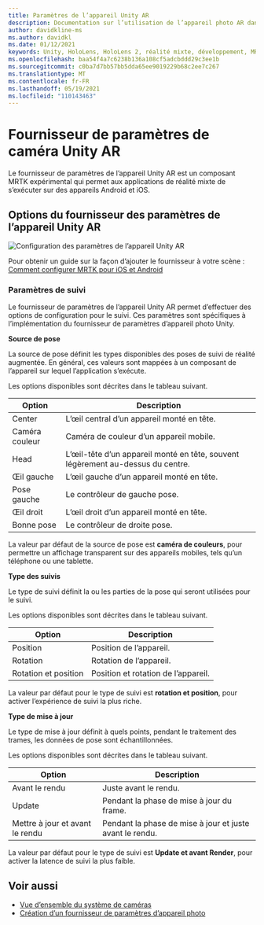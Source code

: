 ```yaml
---
title: Paramètres de l’appareil Unity AR
description: Documentation sur l’utilisation de l’appareil photo AR dans MRTK
author: davidkline-ms
ms.author: davidkl
ms.date: 01/12/2021
keywords: Unity, HoloLens, HoloLens 2, réalité mixte, développement, MRTK, appareil photo,
ms.openlocfilehash: baa54f4a7c6238b136a108cf5adcbddd29c3ee1b
ms.sourcegitcommit: c0ba7d7bb57bb5dda65ee9019229b68c2ee7c267
ms.translationtype: MT
ms.contentlocale: fr-FR
ms.lasthandoff: 05/19/2021
ms.locfileid: "110143463"
---
```

# <a name="unity-ar-camera-settings-provider"></a>Fournisseur de paramètres de caméra Unity AR

Le fournisseur de paramètres de l’appareil Unity AR est un composant MRTK expérimental qui permet aux applications de réalité mixte de s’exécuter sur des appareils Android et iOS.

## <a name="unity-ar-camera-settings-provider-options"></a>Options du fournisseur des paramètres de l’appareil Unity AR

![Configuration des paramètres de l’appareil Unity AR](../images/camera-system/UnityArSettingsConfiguration.png)

Pour obtenir un guide sur la façon d’ajouter le fournisseur à votre scène : [Comment configurer MRTK pour iOS et Android](../../supported-devices/using-ar-foundation.md)

### <a name="tracking-settings"></a>Paramètres de suivi

Le fournisseur de paramètres de l’appareil Unity AR permet d’effectuer des options de configuration pour le suivi. Ces paramètres sont spécifiques à l’implémentation du fournisseur de paramètres d’appareil photo Unity.

**Source de pose**

La source de pose définit les types disponibles des poses de suivi de réalité augmentée. En général, ces valeurs sont mappées à un composant de l’appareil sur lequel l’application s’exécute.

Les options disponibles sont décrites dans le tableau suivant.

| Option | Description |
| --- | --- |
| Center | L’œil central d’un appareil monté en tête. |
| Caméra couleur | Caméra de couleur d’un appareil mobile. |
| Head | L’œil-tête d’un appareil monté en tête, souvent légèrement au-dessus du centre. |
| Œil gauche | L’œil gauche d’un appareil monté en tête. |
| Pose gauche | Le contrôleur de gauche pose. |
| Œil droit | L’œil droit d’un appareil monté en tête. |
| Bonne pose | Le contrôleur de droite pose. |

La valeur par défaut de la source de pose est **caméra de couleurs**, pour permettre un affichage transparent sur des appareils mobiles, tels qu’un téléphone ou une tablette.

**Type des suivis**

Le type de suivi définit la ou les parties de la pose qui seront utilisées pour le suivi.

Les options disponibles sont décrites dans le tableau suivant.

| Option | Description |
| --- | --- |
| Position | Position de l’appareil. |
| Rotation | Rotation de l’appareil. |
| Rotation et position | Position et rotation de l’appareil. |

La valeur par défaut pour le type de suivi est **rotation et position**, pour activer l’expérience de suivi la plus riche.

**Type de mise à jour**

Le type de mise à jour définit à quels points, pendant le traitement des trames, les données de pose sont échantillonnées.

Les options disponibles sont décrites dans le tableau suivant.

| Option | Description |
| --- | --- |
| Avant le rendu | Juste avant le rendu. |
| Update | Pendant la phase de mise à jour du frame. |
| Mettre à jour et avant le rendu | Pendant la phase de mise à jour et juste avant le rendu. |

La valeur par défaut pour le type de suivi est **Update et avant Render**, pour activer la latence de suivi la plus faible.

## <a name="see-also"></a>Voir aussi

- [Vue d’ensemble du système de caméras](camera-system-overview.md)
- [Création d’un fournisseur de paramètres d’appareil photo](create-settings-provider.md)
